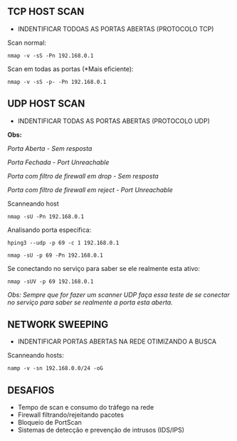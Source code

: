 ## TCP HOST SCAN
- INDENTIFICAR TODOAS AS PORTAS ABERTAS (PROTOCOLO TCP)

Scan normal:

`nmap -v -sS -Pn 192.168.0.1`

Scan em todas as portas (*Mais eficiente):

`nmap -v -sS -p- -Pn 192.168.0.1`




## UDP HOST SCAN
- INDENTIFICAR TODAS AS PORTAS ABERTAS (PROTOCOLO UDP)

**Obs:**

*Porta Aberta - Sem resposta*

*Porta Fechada - Port Unreachable*

*Porta com filtro de firewall em drop - Sem resposta*

*Porta com filtro de firewall em reject - Port Unreachable*

Scanneando host

`nmap -sU -Pn 192.168.0.1`

Analisando porta especifica:

`hping3 --udp -p 69 -c 1 192.168.0.1`

`nmap -sU -p 69 -Pn 192.168.0.1`

Se conectando no serviço para saber se ele realmente esta ativo:

`nmap -sUV -p 69 192.168.0.1`

*Obs: Sempre que for fazer um scanner UDP faça essa teste de se conectar no serviço para saber se realmente a porta esta aberta.*


## NETWORK SWEEPING
- INDENTIFICAR PORTAS ABERTAS NA REDE OTIMIZANDO A BUSCA

Scanneando hosts:

`namp -v -sn 192.168.0.0/24 -oG`




## DESAFIOS

- Tempo de scan e consumo do tráfego na rede
- Firewall filtrando/rejeitando pacotes
- Bloqueio de PortScan
- Sistemas de detecção e prevenção de intrusos (IDS/IPS) 




